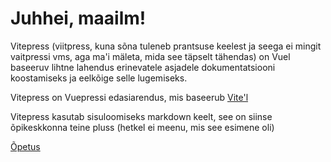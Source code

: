# Juhhei, maailm!

Vitepress (viitpress, kuna sõna tuleneb prantsuse keelest ja seega ei mingit vaitpressi vms, aga ma'i mäleta, mida see täpselt tähendas) on Vuel baseeruv lihtne lahendus erinevatele asjadele dokumentatsiooni koostamiseks ja eelkõige selle lugemiseks.

Vitepress on Vuepressi edasiarendus, mis baseerub [Vite'l](https://www.vuemastery.com/courses/lightning-fast-builds-with-vite/intro-to-vite/)

Vitepress kasutab sisuloomiseks markdown keelt, see on siinse õpikeskkonna teine pluss (hetkel ei meenu, mis see esimene oli)

[Õpetus](/kuis/)
